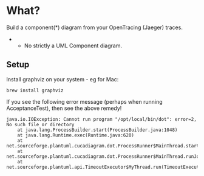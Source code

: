 # What?
Build a component(*) diagram from your OpenTracing (Jaeger) traces.

* - No strictly a UML Component diagram. 

## Setup
Install graphviz on your system - eg for Mac:
```
brew install graphviz
```

If you see the following error message (perhaps when running AcceptanceTest), then see the above remedy!
```
java.io.IOException: Cannot run program "/opt/local/bin/dot": error=2, No such file or directory
	at java.lang.ProcessBuilder.start(ProcessBuilder.java:1048)
	at java.lang.Runtime.exec(Runtime.java:620)
	at net.sourceforge.plantuml.cucadiagram.dot.ProcessRunner$MainThread.startThreads(ProcessRunner.java:163)
	at net.sourceforge.plantuml.cucadiagram.dot.ProcessRunner$MainThread.runJob(ProcessRunner.java:123)
	at net.sourceforge.plantuml.api.TimeoutExecutor$MyThread.run(TimeoutExecutor.java:79)
```

